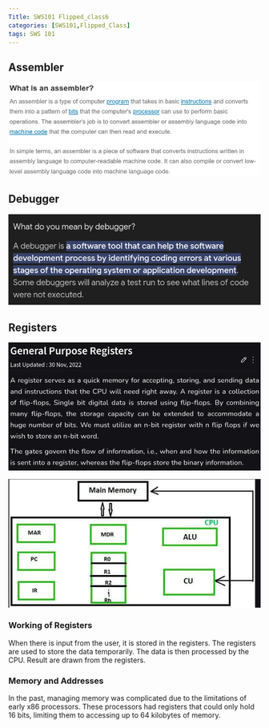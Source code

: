 ```yaml
---
Title: SWS101 Flipped_class6
categories: [SWS101,Flipped_Class]
tags: SWS 101
---
```


## Assembler

![assembler](../assets/swsflippedclass6/assembler.png)

## Debugger

![debugger](../assets/swsflippedclass6/debugger.png)

## Registers

![registers](../assets/swsflippedclass6/register.png)

![register pic](../assets/swsflippedclass6/registerpic.png)

### Working of Registers

When there is input from the user, it is stored in the registers. The registers are used to store the data temporarily. The data is then processed by the CPU. Result are drawn from the registers.

### Memory and Addresses

In the past, managing memory was complicated due to the limitations of early x86 processors. These processors had registers that could only hold 16 bits, limiting them to accessing up to 64 kilobytes of memory. 


